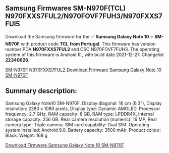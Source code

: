 <h2>Samsung Firmwares SM-N970F(TCL) N970FXXS7FUL2/N970FOVF7FUH3/N970FXXS7FUI5</h2>
Download the Samsung firmware for the ✅ <strong>Samsung Galaxy Note 10 </strong> ⭐ <strong>SM-N970F</strong> with product code <strong>TCL</strong> <strong> from Portugal</strong>. This firmware has version number PDA <strong>N970FXXS7FUL2</strong> and CSC N970FOVF7FUH3. The operating system of this firmware is Android R , with build date 2021-12-27. Changelist <strong>22340626</strong>.

[SM-N970F](https://samfirm.shop/samsung/model/SM-N970F)
[N970FXXS7FUL2](https://samfirm.shop/samsung/pda/N970FXXS7FUL2)
[Download Firmware Samsung Galaxy Note 10 SM-N970F](https://samfirm.shop/samsung/firmware/485642)
<h2>Summary description:</h2>
<p>Samsung Galaxy Note10 SM-N970F. Display diagonal: 16 cm (6.3"), Display resolution: 2280 x 1080 pixels, Display type: Dynamic AMOLED. Processor frequency: 2.7 GHz. RAM capacity: 8 GB, RAM type: LPDDR4X, Internal storage capacity: 256 GB. Rear camera resolution (numeric): 16 MP, Rear camera type: Triple camera. SIM card capability: Dual SIM. Operating system installed: Android 9.0. Battery capacity: 3500 mAh. Product colour: Black. Weight: 168 g</p>


[Download Firmware Samsung Galaxy Note 10 SM-N970F](https://samfirm.shop/samsung/firmware/485642)
